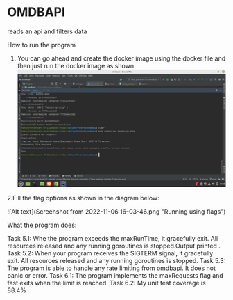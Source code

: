 # OMDBAPI
reads an api and filters data


How to run the program
1. You can go ahead and create the docker image using the docker file and then just run the docker image as shown
![Alt text](https://github.com/duncanodhis/omdbapi/blob/dce796922b793acab27040bdef5b5a060ae6a80c/Screenshot%20from%202022-11-06%2016-28-05.png "How to run it as a docker image")

2.Fill the flag options as shown in the diagram below:

![Alt text](Screenshot from 2022-11-06 16-03-46.png "Running using flags")


What the program does:

Task 5.1: Whe the  program exceeds the maxRunTime, it  gracefully exit. All resources  released and any running goroutines is  stopped.Output printed . 
Task 5.2: When your program receives the SIGTERM signal, it gracefully exit. All resources  released and any running goroutines is stopped. 
Task 5.3: The program is   able to handle any rate limiting from omdbapi. It does  not panic or error.
Task 6.1: The program implements the maxRequests flag and fast exits when the limit is reached.
Task 6.2: My unit test coverage  is  88.4%

